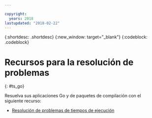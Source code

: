 ```yaml
---

copyright:
  years: 2018
lastupdated: "2018-02-22"
---
```


{:shortdesc: .shortdesc}
{:new_window: target="_blank"}
{:codeblock: .codeblock}

# Recursos para la resolución de problemas
{: #ts_go}

Resuelva sus aplicaciones Go y de paquetes de compilación con el siguiente recurso:

* [Resolución de problemas de tiempos de ejecución](../../troubleshoot/ts_runtimes.html#runtimes)
